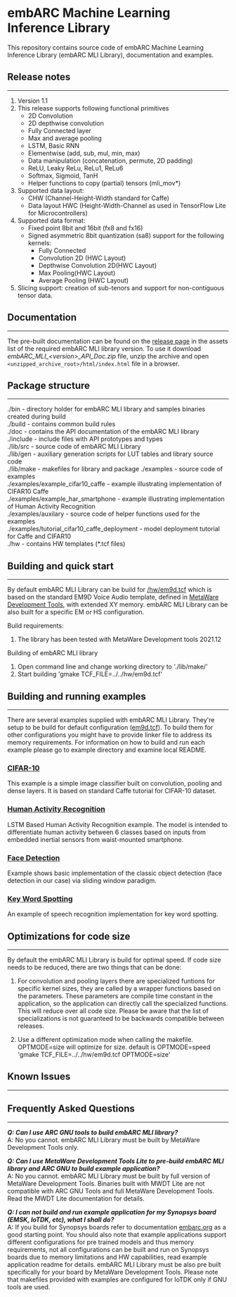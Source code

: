 embARC Machine Learning Inference Library
==================================================

This repository contains source code of embARC Machine Learning Inference Library (embARC MLI Library),
documentation and examples.

## Release notes
----------------
1. Version 1.1
2. This release supports following functional primitives
	* 2D Convolution
	* 2D depthwise convolution
	* Fully Connected layer
	* Max and average pooling
	* LSTM, Basic RNN
	* Elementwise (add, sub, mul, min, max)
	* Data manipulation (concatenation, permute, 2D padding)
	* ReLU, Leaky ReLu, ReLu1, ReLu6
	* Softmax, Sigmoid, TanH
	* Helper functions to copy (partial) tensors (mli_mov*)
3. Supported data layout:
	* CHW (Channel-Height-Width standard for Caffe)
	* Data layout HWC (Height-Width-Channel as used in TensorFlow Lite for Microcontrollers)
4. Supported data format:
	* Fixed point 8bit and 16bit (fx8 and fx16)
	* Signed asymmetric 8bit quantization (sa8) support for  the following kernels:
		* Fully Connected
		* Convolution 2D (HWC Layout)
		* Depthwise Convolution 2D(HWC Layout)
		* Max Pooling(HWC Layout)
		* Average Pooling (HWC Layout)
5. Slicing support: creation of sub-tenors and support for non-contiguous tensor data.

## Documentation
----------------
The pre-built documentation can be found on the [release page](https://github.com/foss-for-synopsys-dwc-arc-processors/embarc_mli/releases/tag/Release_1.1.1) 
in the assets list of the required embARC MLI library version. To use it download
*embARC_MLI_\<version\>_API_Doc.zip* file, unzip the archive and
open `<unzipped_archive_root>/html/index.html` file in a browser.

## Package structure
--------------------
./bin                             		- directory holder for embARC MLI library and samples binaries created during build  
./build                           		- contains common build rules  
./doc                             		- contains the API documentation of the embARC MLI library  
./include                         		- include files with API prototypes and types  
./lib/src                         		- source code of embARC MLI Library  
./lib/gen                         		- auxiliary generation scripts for LUT tables and library source code  
./lib/make                        		- makefiles for library and package
./examples                        		- source code of examples  
./examples/example_cifar10_caffe  		- example illustrating implementation of CIFAR10 Caffe  
./examples/example_har_smartphone 		- example illustrating implementation of Human Activity Recognition  
./examples/auxilary               		- source code of helper functions used for the examples  
./examples/tutorial_cifar10_caffe_deployment	- model deployment tutorial for Caffe and CIFAR10  
./hw                              		- contains HW templates (*.tcf files)   

## Building and quick start
---------------------------
By default embARC MLI Library can be build for [/hw/em9d.tcf](/hw/em9d.tcf) which is based on the standard EM9D Voice Audio template, 
defined in [MetaWare Development Tools](https://www.synopsys.com/dw/ipdir.php?ds=sw_metaware), with extended XY memory. embARC MLI Library can be also built for a specific 
EM or HS configuration.

Build requirements:
1. The library has been tested with MetaWare Development tools 2021.12

Building of embARC MLI library
1. Open command line and change working directory to './lib/make/'
2. Start building
	'gmake TCF_FILE=../../hw/em9d.tcf'

## Building and running examples
---------------------------------------------
There are several examples supplied with embARC MLI Library. They're setup to be build for default configuration \([em9d.tcf](/hw/em9d.tcf)\). To build them for other configurations you might have to provide linker file to address its memory requirements. For information on how to build and run each example please go to example directory and examine local README.		
### [CIFAR-10](/examples/example_cifar10_caffe)
This example is a simple image classifier built on convolution, pooling and dense layers. It is based on standard Caffe tutorial for CIFAR-10 dataset.
### [Human Activity Recognition](/examples/example_har_smartphone)
LSTM Based Human Activity Recognition example. The model is intended to differentiate human activity between 6 classes based on inputs from embedded inertial sensors from waist-mounted smartphone. 
### [Face Detection](/examples/example_face_detect)
Example shows basic implementation of the classic object detection (face detection in our case) via sliding window paradigm. 
### [Key Word Spotting](/examples/example_kws_speech)
An example of speech recognition implementation for key word spotting.

## Optimizations for code size
------------------------------
By default the embARC MLI Library is build for optimal speed. If code size needs to be reduced, there are two things that can be done:
1. For convolution and pooling layers there are specialized funtions for specific kernel sizes, they are called by a wrapper functions based on the parameters.
These parameters are compile time constant in the application, so the application can directly call the specialized functions. This will reduce over all code size.
Please be aware that the list of specializations is not guaranteed to be backwards compatible between releases.

2. Use a different optimization mode when calling the makefile. OPTMODE=size will optimize for size. default is OPTMODE=speed
	'gmake TCF_FILE=../../hw/em9d.tcf OPTMODE=size'

## Known Issues
---------------

## Frequently Asked Questions
---------------

***Q: Can I use ARC GNU tools to build embARC MLI library?***  
A: No you cannot. embARC MLI Library must be built by MetaWare Development Tools only.

***Q: Can I use MetaWare Development Tools Lite to pre-build embARC MLI library and ARC GNU to build example application?***  
A: No you cannot. embARC MLI Library must be built by full version of MetaWare Development Tools. Binaries built with MWDT Lite are not compatible with ARC GNU Tools and full MetaWare Development Tools. Read the MWDT Lite documentation for details.

***Q: I can not build and run example application for my Synopsys board (EMSK, IoTDK, etc), what I shall do?***  
A: If you build for Synopsys boards refer to documentation [embarc.org](https://embarc.org/projects/development-systems/) as a good starting point. 
You should also note that example applications support different configurations for pre trained models and thus memory requirements, not all configurations can be built and run on Synopsys boards due to memory limitations and HW capabilities, read example application readme for details. embARC MLI Library must be also pre built specifically for your board by MetaWare Development Tools. Please note that makefiles provided with examples are configured for IoTDK only if GNU tools are used.
